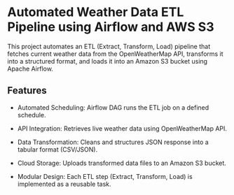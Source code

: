 # Automated Weather Data ETL Pipeline using Airflow and AWS S3

This project automates an ETL (Extract, Transform, Load) pipeline that fetches current weather data from the OpenWeatherMap API, transforms it into a structured format, and loads it into an Amazon S3 bucket using Apache Airflow.

## Features 

- Automated Scheduling: Airflow DAG runs the ETL job on a defined schedule.

- API Integration: Retrieves live weather data using OpenWeatherMap API.

- Data Transformation: Cleans and structures JSON response into a tabular format (CSV/JSON).

- Cloud Storage: Uploads transformed data files to an Amazon S3 bucket.

- Modular Design: Each ETL step (Extract, Transform, Load) is implemented as a reusable task.